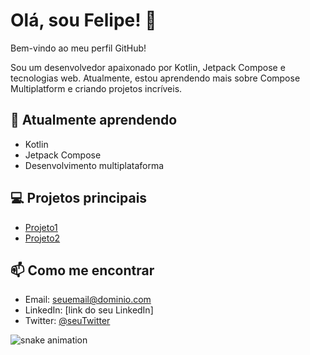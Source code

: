 # Olá, sou Felipe! 👋

Bem-vindo ao meu perfil GitHub!

Sou um desenvolvedor apaixonado por Kotlin, Jetpack Compose e tecnologias web. Atualmente, estou aprendendo mais sobre Compose Multiplatform e criando projetos incríveis.

## 🌱 Atualmente aprendendo
- Kotlin
- Jetpack Compose
- Desenvolvimento multiplataforma

## 💻 Projetos principais
- [Projeto1](link-para-o-repo)
- [Projeto2](link-para-o-repo)

## 📫 Como me encontrar
- Email: seuemail@dominio.com
- LinkedIn: [link do seu LinkedIn]
- Twitter: [@seuTwitter](https://twitter.com/seuTwitter)

![snake animation](https://github.com/flokill751/flokill751/blob/output/github-contribution-grid-snake2.svg)
